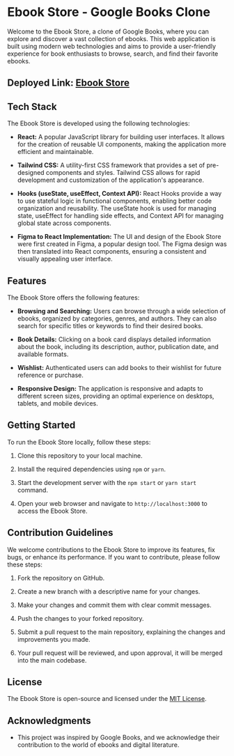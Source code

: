 # Ebook Store - Google Books Clone

Welcome to the Ebook Store, a clone of Google Books, where you can explore and discover a vast collection of ebooks. This web application is built using modern web technologies and aims to provide a user-friendly experience for book enthusiasts to browse, search, and find their favorite ebooks.

## Deployed Link: [Ebook Store]()

## Tech Stack

The Ebook Store is developed using the following technologies:

- **React:** A popular JavaScript library for building user interfaces. It allows for the creation of reusable UI components, making the application more efficient and maintainable.

- **Tailwind CSS:** A utility-first CSS framework that provides a set of pre-designed components and styles. Tailwind CSS allows for rapid development and customization of the application's appearance.

- **Hooks (useState, useEffect, Context API):** React Hooks provide a way to use stateful logic in functional components, enabling better code organization and reusability. The useState hook is used for managing state, useEffect for handling side effects, and Context API for managing global state across components.

- **Figma to React Implementation:** The UI and design of the Ebook Store were first created in Figma, a popular design tool. The Figma design was then translated into React components, ensuring a consistent and visually appealing user interface.

## Features

The Ebook Store offers the following features:

- **Browsing and Searching:** Users can browse through a wide selection of ebooks, organized by categories, genres, and authors. They can also search for specific titles or keywords to find their desired books.

- **Book Details:** Clicking on a book card displays detailed information about the book, including its description, author, publication date, and available formats.

- **Wishlist:** Authenticated users can add books to their wishlist for future reference or purchase.

- **Responsive Design:** The application is responsive and adapts to different screen sizes, providing an optimal experience on desktops, tablets, and mobile devices.

## Getting Started

To run the Ebook Store locally, follow these steps:

1. Clone this repository to your local machine.

2. Install the required dependencies using `npm` or `yarn`.

3. Start the development server with the `npm start` or `yarn start` command.

4. Open your web browser and navigate to `http://localhost:3000` to access the Ebook Store.

## Contribution Guidelines

We welcome contributions to the Ebook Store to improve its features, fix bugs, or enhance its performance. If you want to contribute, please follow these steps:

1. Fork the repository on GitHub.

2. Create a new branch with a descriptive name for your changes.

3. Make your changes and commit them with clear commit messages.

4. Push the changes to your forked repository.

5. Submit a pull request to the main repository, explaining the changes and improvements you made.

6. Your pull request will be reviewed, and upon approval, it will be merged into the main codebase.

## License

The Ebook Store is open-source and licensed under the [MIT License](LICENSE).

## Acknowledgments

- This project was inspired by Google Books, and we acknowledge their contribution to the world of ebooks and digital literature.
